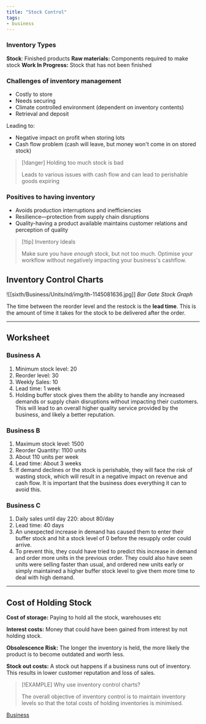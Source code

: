 ```yaml
---
title: "Stock Control"
tags:
- business
---
```


### Inventory Types

**Stock**: Finished products
**Raw materials:** Components required to make stock
**Work In Progress:** Stock that has not been finished

### Challenges of inventory management

- Costly to store
- Needs securing
- Climate controlled environment (dependent on inventory contents)
- Retrieval and deposit

Leading to:

- Negative impact on profit when storing lots
- Cash flow problem (cash will leave, but money won't come in on stored stock)

> [!danger] Holding too much stock is bad
>
> Leads to various issues with cash flow and can lead to perishable goods expiring

### Positives to having inventory

- Avoids production interruptions and inefficiencies 
- Resilience—protection from supply chain disruptions
- Quality-having a product available maintains customer relations and perception of quality


> [!tip] Inventory Ideals
>
> Make sure you have *enough* stock, but not too much. Optimise your workflow without negatively impacting your business's cashflow.

## Inventory Control Charts

![[sixth/Business/Units/nd/img/th-1145081636.jpg]]
*Bar Gate Stock Graph*

The time between the reorder level and the restock is the **lead time**. This is the amount of time it takes for the stock to be delivered after the order.

---

## Worksheet

### Business A

1) Minimum stock level: 20
2) Reorder level: 30
3) Weekly Sales: 10 
4) Lead time: 1 week
5) Holding buffer stock gives them the ability to handle any increased demands or supply chain disruptions without impacting their customers. This will lead to an overall higher quality service provided by the business, and likely a better reputation.

### Business B

1) Maximum stock level: 1500
2) Reorder Quantity: 1100 units
3) About 110 units per week
4) Lead time: About 3 weeks
5) If demand declines or the stock is perishable, they will face the risk of wasting stock, which will result in a negative impact on revenue and cash flow. It is important that the business does everything it can to avoid this.

### Business C

1) Daily sales until day 220: about 80/day
2) Lead time: 40 days
3) An unexpected increase in demand has caused them to enter their buffer stock and hit a stock level of 0 before the resupply order could arrive. 
4) To prevent this, they could have tried to predict this increase in demand and order more units in the previous order. They could also have seen units were selling faster than usual, and ordered new units early or simply maintained a higher buffer stock level to give them more time to deal with high demand.
---

## Cost of Holding Stock

**Cost of storage:** Paying to hold all the stock, warehouses etc

**Interest costs:** Money that could have been gained from interest by not holding stock.

**Obsolescence Risk:** The longer the inventory is held, the more likely the product is to become outdated and worth less.

**Stock out costs:** A stock out happens if a business runs out of inventory. This results in lower customer reputation and loss of sales.

> [!EXAMPLE] Why use inventory control charts?
>
> The overall objective of inventory control is to maintain inventory levels so that the total costs of holding inventories is minimised.




[Business](/Business)